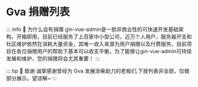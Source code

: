 # Gva 捐赠列表

::: info 🚦 为什么会有捐赠
gin-vue-admin是一款非商业性的可快速开发基础架构，开箱即用，目前已经服务了上百家中小型公司，近万个人用户，服务器开支和社区维护依然在消耗大量资金，其唯一收入来源为用户捐赠以及付费服务，目前项目在各位捐赠用户的帮助下基本可以收支平衡，为了能够让gin-vue-admin可持续发展和维护，您的捐赠将会尤其重要！
:::

::: tip 🎉 致谢
诚挚感谢曾经为 Gva 发展添柴助力的老板们,下放列表非全部，仅做部分展示。望谅解~
:::

<PluginRanking />

